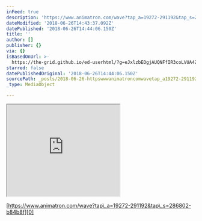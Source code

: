 ```yaml
---
inFeed: true
description: 'https://www.animatron.com/wave?tap_a=19272-291192&tap_s=286802-b84b8f'
dateModified: '2018-06-26T14:43:37.092Z'
datePublished: '2018-06-26T14:44:06.150Z'
title: ''
author: []
publisher: {}
via: {}
isBasedOnUrl: >-
  https://the-grid.github.io/ed-userhtml/?g=eJxlzbEOgjAUQNFfIR3coLVUA4ZCdNX4C-QVWqgplJQX-_uii4mud7ingmQM2kgyIi7ridIYYwaznQCDn7POTzTCUzcISwsy50KUqVaGAd-90yp5cSwYT1UhVGFIghAGjZK0l9v5fiVJ0E6S2RvvnI-kruw0JGvovt6KgLbLtpmxzgLqj3kAxcs9z1nPucgey9D84H-w8qHXQRK2IRTqFwOlRAY
starred: false
datePublishedOriginal: '2018-06-26T14:44:06.150Z'
sourcePath: _posts/2018-06-26-httpswwwanimatroncomwavetap_a19272-291192andtap_s2868.md
_type: MediaObject

---
```

<iframe src="https://the-grid.github.io/ed-userhtml/?g=eJxlzbEOgjAUQNFfIR3coLVUA4ZCdNX4C-QVWqgplJQX-_uii4mud7ingmQM2kgyIi7ridIYYwaznQCDn7POTzTCUzcISwsy50KUqVaGAd-90yp5cSwYT1UhVGFIghAGjZK0l9v5fiVJ0E6S2RvvnI-kruw0JGvovt6KgLbLtpmxzgLqj3kAxcs9z1nPucgey9D84H-w8qHXQRK2IRTqFwOlRAY" height="244" style=""></iframe>

[https://www.animatron.com/wave?tap\_a=19272-291192&tap\_s=286802-b84b8f][0]

[0]: https://www.animatron.com/wave?tap_a=19272-291192&tap_s=286802-b84b8f